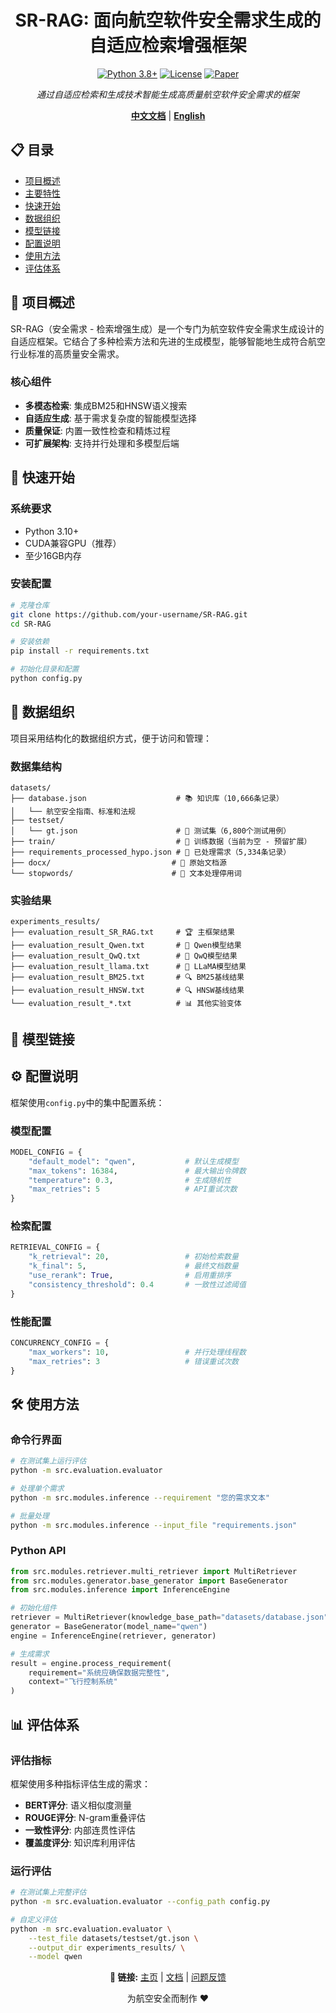 <div align="center">

# SR-RAG: 面向航空软件安全需求生成的自适应检索增强框架

[![Python 3.8+](https://img.shields.io/badge/python-3.8+-blue.svg)](https://www.python.org/downloads/)
[![License](https://img.shields.io/badge/license-MIT-green.svg)](LICENSE)
[![Paper](https://img.shields.io/badge/paper-arXiv-red.svg)](https://arxiv.org)

*通过自适应检索和生成技术智能生成高质量航空软件安全需求的框架*

[**中文文档**](README_CN.md) | [**English**](README.md)

</div>

## 📋 目录

- [项目概述](#项目概述)
- [主要特性](#主要特性)
- [快速开始](#快速开始)
- [数据组织](#数据组织)
- [模型链接](#模型链接)
- [配置说明](#配置说明)
- [使用方法](#使用方法)
- [评估体系](#评估体系)

## 🎯 项目概述

SR-RAG（安全需求 - 检索增强生成）是一个专门为航空软件安全需求生成设计的自适应框架。它结合了多种检索方法和先进的生成模型，能够智能地生成符合航空行业标准的高质量安全需求。

### 核心组件

- **多模态检索**: 集成BM25和HNSW语义搜索
- **自适应生成**: 基于需求复杂度的智能模型选择
- **质量保证**: 内置一致性检查和精炼过程
- **可扩展架构**: 支持并行处理和多模型后端

## 🚀 快速开始

### 系统要求

- Python 3.10+
- CUDA兼容GPU（推荐）
- 至少16GB内存

### 安装配置

```bash
# 克隆仓库
git clone https://github.com/your-username/SR-RAG.git
cd SR-RAG

# 安装依赖
pip install -r requirements.txt

# 初始化目录和配置
python config.py
```

## 📁 数据组织

项目采用结构化的数据组织方式，便于访问和管理：

### 数据集结构

```
datasets/
├── database.json                    # 📚 知识库（10,666条记录）
│   └── 航空安全指南、标准和法规
├── testset/
│   └── gt.json                      # 🧪 测试集（6,800个测试用例）
├── train/                           # 🎯 训练数据（当前为空 - 预留扩展）
├── requirements_processed_hypo.json # 🔄 已处理需求（5,334条记录）
├── docx/                           # 📄 原始文档源
└── stopwords/                      # 🚫 文本处理停用词
```

### 实验结果

```
experiments_results/
├── evaluation_result_SR_RAG.txt     # 🏆 主框架结果
├── evaluation_result_Qwen.txt       # 🤖 Qwen模型结果
├── evaluation_result_QwQ.txt        # 🤖 QwQ模型结果  
├── evaluation_result_llama.txt      # 🤖 LLaMA模型结果
├── evaluation_result_BM25.txt       # 🔍 BM25基线结果
├── evaluation_result_HNSW.txt       # 🔍 HNSW基线结果
└── evaluation_result_*.txt          # 📊 其他实验变体
```

## 🔗 模型链接

## ⚙️ 配置说明

框架使用`config.py`中的集中配置系统：

### 模型配置

```python
MODEL_CONFIG = {
    "default_model": "qwen",           # 默认生成模型
    "max_tokens": 16384,               # 最大输出令牌数
    "temperature": 0.3,                # 生成随机性
    "max_retries": 5                   # API重试次数
}
```

### 检索配置

```python
RETRIEVAL_CONFIG = {
    "k_retrieval": 20,                 # 初始检索数量
    "k_final": 5,                      # 最终文档数量
    "use_rerank": True,                # 启用重排序
    "consistency_threshold": 0.4       # 一致性过滤阈值
}
```

### 性能配置

```python
CONCURRENCY_CONFIG = {
    "max_workers": 10,                 # 并行处理线程数
    "max_retries": 3                   # 错误重试次数
}
```

## 🛠️ 使用方法

### 命令行界面

```bash
# 在测试集上运行评估
python -m src.evaluation.evaluator

# 处理单个需求
python -m src.modules.inference --requirement "您的需求文本"

# 批量处理
python -m src.modules.inference --input_file "requirements.json"
```

### Python API

```python
from src.modules.retriever.multi_retriever import MultiRetriever
from src.modules.generator.base_generator import BaseGenerator
from src.modules.inference import InferenceEngine

# 初始化组件
retriever = MultiRetriever(knowledge_base_path="datasets/database.json")
generator = BaseGenerator(model_name="qwen")
engine = InferenceEngine(retriever, generator)

# 生成需求
result = engine.process_requirement(
    requirement="系统应确保数据完整性",
    context="飞行控制系统"
)
```

## 📊 评估体系

### 评估指标

框架使用多种指标评估生成的需求：

- **BERT评分**: 语义相似度测量
- **ROUGE评分**: N-gram重叠评估
- **一致性评分**: 内部连贯性评估
- **覆盖度评分**: 知识库利用评估

### 运行评估

```bash
# 在测试集上完整评估
python -m src.evaluation.evaluator --config_path config.py

# 自定义评估
python -m src.evaluation.evaluator \
    --test_file datasets/testset/gt.json \
    --output_dir experiments_results/ \
    --model qwen
```

<div align="center">

**🔗 链接:** [主页](https://your-website.com) | [文档](https://docs.your-website.com) | [问题反馈](https://github.com/your-username/SR-RAG/issues)

为航空安全而制作 ❤️

</div> 